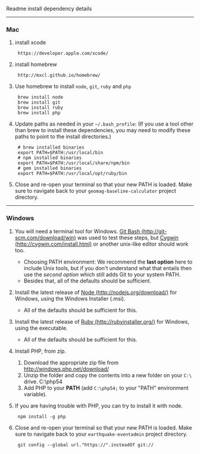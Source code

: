 Readme install dependency details

---
### Mac ###

1. install xcode

        https://developer.apple.com/xcode/

2. install homebrew

        http://mxcl.github.io/homebrew/

3. Use homebrew to install `node`, `git`, `ruby` and `php`

        brew install node
        brew install git
        brew install ruby
        brew install php

4. Update paths as needed in your `~/.bash_profile`:
   (If you use a tool other than brew to install these dependencies, you may
   need to modify these paths to point to the install directories.)

        # brew installed binaries
        export PATH=$PATH:/usr/local/bin
        # npm installed binaries
        export PATH=$PATH:/usr/local/share/npm/bin
        # gem installed binaries
        export PATH=$PATH:/usr/local/opt/ruby/bin

5. Close and re-open your terminal so that your new PATH is loaded.
   Make sure to navigate back to your `geomag-baseline-calculator` project
   directory.

---
### Windows ###

1. You will need a terminal tool for Windows.
   [Git Bash (http://git-scm.com/download/win)](http://git-scm.com/download/win)
   was used to test these steps, but
   [Cygwin (http://cygwin.com/install.html)](http://cygwin.com/install.html)
   or another unix-like editor should work too.

   - Choosing PATH environment: We recommend the __last option__ here to include
     Unix tools, but if you don't understand what that entails then use the
     _second option_ which still adds Git to your system PATH.
   - Besides that, all of the defaults should be sufficient.

2. Install the latest release of
   [Node (http://nodejs.org/download/)](http://nodejs.org/download/) for
   Windows, using the Windows Installer (.msi).

   - All of the defaults should be sufficient for this.

3. Install the latest release of
   [Ruby (http://rubyinstaller.org/)](http://rubyinstaller.org/) for Windows,
   using the executable.

   - All of the defaults should be sufficient for this.

4. Install PHP, from zip.
   1. Download the appropriate zip file from http://windows.php.net/download/
   2. Unzip the folder and copy the contents into a new folder on your `C:\`
     drive.
        C:\php54
   3. Add PHP to your **PATH** (add `C:\php54;` to your "PATH" environment
     variable).

5. If you are having trouble with PHP, you can try to install it with node.

        npm install -g php

6. Close and re-open your terminal so that your new PATH is loaded.
   Make sure to navigate back to your `earthquake-eventadmin` project directory.

        git config --global url."https://".insteadOf git://
